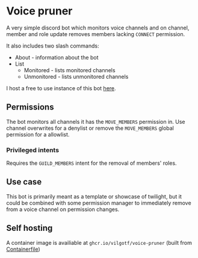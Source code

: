 # Voice pruner

A very simple discord bot which monitors voice channels and on channel, member and role update removes members lacking `CONNECT` permission.

It also includes two slash commands:
* About - information about the bot
* List
  * Monitored - lists monitored channels
  * Unmonitored - lists unmonitored channels

I host a free to use instance of this bot [here][bot_invite_link].

## Permissions
The bot monitors all channels it has the `MOVE_MEMBERS` permission in.
Use channel overwrites for a denylist or remove the `MOVE_MEMBERS` global permission for a allowlist.

### Privileged intents
Requires the `GUILD_MEMBERS` intent for the removal of members' roles.

## Use case
This bot is primarily meant as a template or showcase of twilight, but it could be combined with some permission manager to immediately remove from a voice channel on permission changes.

## Self hosting
A container image is availiable at `ghcr.io/vilgotf/voice-pruner` (built from [Containerfile](Containerfile))

[bot_invite_link]: https://discord.com/api/oauth2/authorize?client_id=861223160905072640&permissions=16777216&scope=bot%20applications.commands